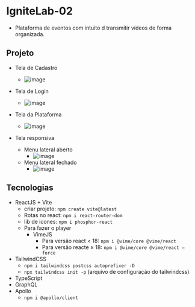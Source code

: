 # IgniteLab-02
- Plataforma de eventos com intuito d transmitir vídeos de forma organizada.

## Projeto

- Tela de Cadastro
  - ![image](https://user-images.githubusercontent.com/62751571/177222299-688ee8df-1c97-475f-a390-c170b31ffdca.png)

- Tela de Login
  - ![image](https://user-images.githubusercontent.com/62751571/177222326-b2a20cef-2fd6-4331-b4a3-0aebd0484586.png)

- Tela da Plataforma
  - ![image](https://user-images.githubusercontent.com/62751571/177222373-a1bea434-087a-4d3a-b96b-0bffcc815edc.png)

- Tela responsiva
  - Menu lateral aberto
    - ![image](https://user-images.githubusercontent.com/62751571/177222466-f99feba8-b947-4155-8dac-6b7d31ae0702.png)
  - Menu lateral fechado
    - ![image](https://user-images.githubusercontent.com/62751571/177222541-768fbd92-e7ce-4397-9eed-e790ad2eeab1.png)

## Tecnologias
- ReactJS + Vite
  - criar projeto: `npm create vite@latest`
  - Rotas no react: `npm i react-router-dom`
  - lib de icones: `npm i phosphor-react `
  - Para fazer o player
    - VimeJS
        - Para versão react < 18: `npm i @vime/core @vime/react`
        - Para versão reacte ≥ 18: `npm i @vime/core @vime/react —force`
- TailwindCSS
  - `npm i tailwindcss postcss autoprefixer -D`
  - `npx tailwindcss init -p` (arquivo de configuração do tailwindcss)
- TypeScript
- GraphQL
- Apollo
  - `npm i @apollo/client`
  
